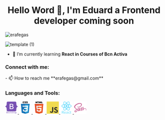 <h1 align="center">Hello Word 👋, I'm Eduard a Frontend developer coming soon</h1>


<p align="left"> <img src="https://komarev.com/ghpvc/?username=erafegas&label=Profile%20views&color=0e75b6&style=flat" alt="erafegas" /> </p>

![template (1)](https://user-images.githubusercontent.com/12762083/173696811-9a2d048c-9fac-4e3e-b5e1-5c6a528e9eb6.png)


- 🌱 I’m currently learning **React in Courses of Bcn Activa**


<h3 align="left">Connect with me:</h3>
<p align="left">
  - 📫 How to reach me **erafegas@gmail.com**
</p>

<h3 align="left">Languages and Tools:</h3>
<p align="left"> <a href="https://getbootstrap.com" target="_blank" rel="noreferrer"> <img src="https://raw.githubusercontent.com/devicons/devicon/master/icons/bootstrap/bootstrap-plain-wordmark.svg" alt="bootstrap" width="40" height="40"/> </a> <a href="https://www.w3schools.com/css/" target="_blank" rel="noreferrer"> <img src="https://raw.githubusercontent.com/devicons/devicon/master/icons/css3/css3-original-wordmark.svg" alt="css3" width="40" height="40"/> </a> <a href="https://www.w3.org/html/" target="_blank" rel="noreferrer"> <img src="https://raw.githubusercontent.com/devicons/devicon/master/icons/html5/html5-original-wordmark.svg" alt="html5" width="40" height="40"/> </a> <a href="https://developer.mozilla.org/en-US/docs/Web/JavaScript" target="_blank" rel="noreferrer"> <img src="https://raw.githubusercontent.com/devicons/devicon/master/icons/javascript/javascript-original.svg" alt="javascript" width="40" height="40"/> </a> <a href="https://reactjs.org/" target="_blank" rel="noreferrer"> <img src="https://raw.githubusercontent.com/devicons/devicon/master/icons/react/react-original-wordmark.svg" alt="react" width="40" height="40"/> </a> <a href="https://sass-lang.com" target="_blank" rel="noreferrer"> <img src="https://raw.githubusercontent.com/devicons/devicon/master/icons/sass/sass-original.svg" alt="sass" width="40" height="40"/> </a> </p>
